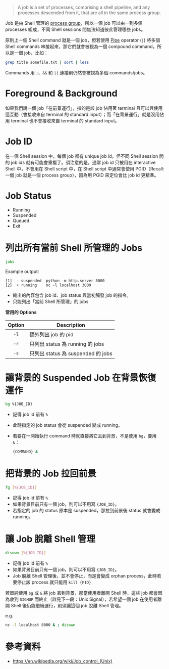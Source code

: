 >A job is a set of processes, comprising a shell pipeline, and any processes descended from it, that are all in the same process group.

Job 是由 Shell 管理的 [process group](</Operating System/Process.draft.md#Process Group>)，所以一個 job 可以由一到多個 processes 組成，不同 Shell sessions 間無法知道彼此管理哪些 jobs。

原則上一個 Shell command 就是一個 job，但若使用 [Pipe](</Operating System/Shell/3 - Operators.md>) operator (`|`) 將多個 Shell commands 串接起來，那它們就會被視為一個 compound command，所以是一個 job，比如：

```bash
grep title somefile.txt | sort | less
```

Commands 用 `;`、`&&` 和 `||` 連接則仍然會被視為多個 commands/jobs。

# Foreground & Background

如果我們說一個 job「在前景運行」，指的是該 job 佔用著 terminal 且可以與使用這互動（會接收來自 terminal 的 standard input）；而「在背景運行」就是沒用佔用 terminal 也不會接收來自 terminal 的 standard input。

# Job ID

在一個 Shell session 中，每個 job 都有 unique job id，但不同 Shell session 間的 job ids 就有可能會重複了。須注意的是，通常 job id 只被用在 interactive Shell 中，不會用在 Shell script 中，在 Shell script 中通常會使用 PGID（Recall: 一個 job 就是一個 process group），因為用 PGID 來定位會比 job id 更精準。

# Job Status

- Running
- Suspended
- Queued
- Exit

# 列出所有當前 Shell 所管理的 Jobs

```bash
jobs
```

Example output:

```plaintext
[1]  - suspended  python -m http.server 8000
[2]  + running    nc -l localhost 3000
```

- 輸出的內容包含 job id、job status 與當初觸發 job 的指令。
- 只能列出「當前 Shell 所管理」的 jobs

**常用的 Options**

|Option|Description|
|:-:|---|
|`-l`|額外列出 job 的 pid|
|`-r`|只列出 status 為 running 的 jobs|
|`-s`|只列出 status 為 suspended 的 jobs|

# 讓背景的 Suspended Job 在背景恢復運作

```bash
bg %{JOB_ID}
```

- 記得 job id 前有 `%`
- 此時指定的 job status 會從 suspended 變成 running。
- 若要在一開始執行 command 時就直接將它丟到背景，不是使用 `bg`，要用 `&`：

    ```bash
    {COMMAND} &
    ```

# 把背景的 Job 拉回前景

```bash
fg [%{JOB_ID}]
```

- 記得 job id 前有 `%`
- 如果背景目前只有一個 job，則可以不用寫 `{JOB_ID}`。
- 若指定的 job 的 status 原本是 suspended，那拉到前景後 status 就會變成 running。

# 讓 Job 脫離 Shell 管理

```bash
disown [%{JOB_ID}]
```

- 記得 job id 前有 `%`
- 如果背景目前只有一個 job，則可以不用寫 `{JOB_ID}`。
- Job 脫離 Shell 管理後，並不會停止，而是會變成 orphan process，此時若要停止該 process 就只能用 `kill {PID}`

若單純使用 `bg` 或 `&` 將 job 丟到背景，那當使用者離開 Shell 時，這些 job 都會因為收到 `SIGHUP` 而終止（詳見下一段：Unix Signal），若希望一個 job 在使用者離開 Shell 後仍能繼續運行，則須讓這個 job 脫離 Shell 管理。

e.g.

```bash
nc -l localhost 8000 & ; disown
```

# 參考資料

- <https://en.wikipedia.org/wiki/Job_control_(Unix)>
